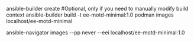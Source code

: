 
ansible-builder create #Optional, only if you need to manually modify build context
ansible-builder build -t ee-motd-minimal:1.0
podman images localhost/ee-motd-minimal

ansible-navigator images --pp never --eei localhost/ee-motd-minimal:1.0